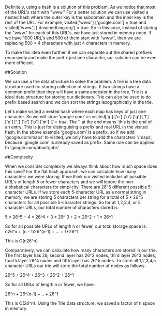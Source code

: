 Definitely, using a hash is a solution of this problem. As we notice that most of the URL's start with "www." For a better solution we can use visited a nested hash where the outer key is the subdomain and the inner key is the rest of the URL. For example, visited['www.'] ['google.com'] = true and visited['www.'] ['dosomething.org'] = true. So in this case, instead of storing the "www." for each of this URL's, we have just stored in memory once. If we have 1000 URL's and 500 of them start with "www.", then we are replacing 500 * 4 characters with just 4 characters in memory.

To make this idea even further, if we can separate out the shared prefixes recursively and make the prefix just one character, our solution can be even more efficient.

##Solution

We can use a trie data structure to solve the problem. A trie is a tree data structure used for storing collection of strings. If two strings have a common prefix then they will have a same ancestor in the tree. Trie is a ideal data structure for storing our dictionary. Trie can also be used to do prefix based search and we can sort the strings lexographically in the trie.

Let's make visited a nested hash where each map has keys of just one character. So we will store 'google.com' as visited['g'] ['o'] ['o'] ['g'] ['l'] ['e'] ['.'] ['c'] ['o'] ['m'] [*] = true.
The '*' at the end means 'this is the end of an entry. This is just for distinguising a prefix and real URL in the visited hash. In the above example 'google.com' is a prefix. so if we add 'google.com/maps' to visited, we only have to add the characters '/maps', because 'google.com' is already saved as prefix. Same rule can be applied to 'google.com/about/jobs'

##Complexity

When we consider complexity we always think about how much space does this save? For the flat hash approach, we can calculate how many characters we were storing. If we think our visited includes all possible URL's of length 5 or fewer characters and we will ignore the non-alphabetical characters for simplicity. There are 26^5 different possible 5-character URLs. If we store each 5-character URL as a normal string in memory, we are storing 5 characters per string for a total of 5 * 26^5 characters for all possible 5-character strings. So for all 1,2,3,4, or 5 character URLs, our total number of characters stored is:

5 * 26^5 + 4 * 26^4 + 3 * 26^ 3 + 2 * 26^2 + 1 * 26^1

So for all possible URLs of length n or fewer, our total storage space is:
n26^n + (n - 1)26^(n-1) + ... + 1*26^1

This is O(n26^n)

Comparatively, we can calculate how many characters are stored in our trie. The first layer has 26, second layer has 26^2 nodes, third layer 26^3 nodes, fourth layer 26^4 nodes and fifth layer has 26^5 nodes. To store all 1,2,3,4,5 character URLs our trie will store the total number of nodes as follows:

26^5 + 26^4 + 26^3 + 26^2 + 26^1

So for all URLs of length n or fewer, we have:

26^n + 26^(n-1) + .. + 26^1

This is O(26^n). Using the Trie data structure, we saved a factor of n space in memory.
